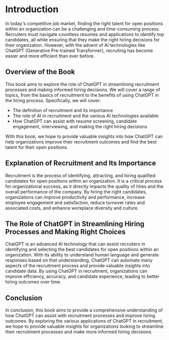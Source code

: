 Introduction
============

In today's competitive job market, finding the right talent for open positions within an organization can be a challenging and time-consuming process. Recruiters must navigate countless resumes and applications to identify top candidates, all while ensuring that they make the right hiring decisions for their organization. However, with the advent of AI technologies like ChatGPT (Generative Pre-trained Transformer), recruiting has become easier and more efficient than ever before.

Overview of the Book
--------------------

This book aims to explore the role of ChatGPT in streamlining recruitment processes and making informed hiring decisions. We will cover a range of topics, from the basics of recruitment to the benefits of using ChatGPT in the hiring process. Specifically, we will cover:

* The definition of recruitment and its importance
* The role of AI in recruitment and the various AI technologies available
* How ChatGPT can assist with resume screening, candidate engagement, interviewing, and making the right hiring decisions

With this book, we hope to provide valuable insights into how ChatGPT can help organizations improve their recruitment outcomes and find the best talent for their open positions.

Explanation of Recruitment and Its Importance
---------------------------------------------

Recruitment is the process of identifying, attracting, and hiring qualified candidates for open positions within an organization. It is a critical process for organizational success, as it directly impacts the quality of hires and the overall performance of the company. By hiring the right candidates, organizations can improve productivity and performance, increase employee engagement and satisfaction, reduce turnover rates and associated costs, and enhance workplace diversity and culture.

The Role of ChatGPT in Streamlining Hiring Processes and Making Right Choices
-----------------------------------------------------------------------------

ChatGPT is an advanced AI technology that can assist recruiters in identifying and selecting the best candidates for open positions within an organization. With its ability to understand human language and generate responses based on that understanding, ChatGPT can automate many aspects of the recruitment process and provide valuable insights into candidate data. By using ChatGPT in recruitment, organizations can improve efficiency, accuracy, and candidate experience, leading to better hiring outcomes over time.

Conclusion
----------

In conclusion, this book aims to provide a comprehensive understanding of how ChatGPT can assist with recruitment processes and improve hiring outcomes. By exploring the various applications of ChatGPT in recruitment, we hope to provide valuable insights for organizations looking to streamline their recruitment processes and make more informed hiring decisions.
